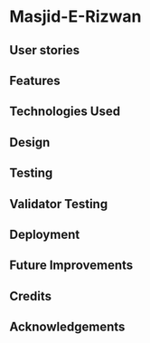 # Masjid-E-Rizwan

## User stories

## Features

## Technologies Used

## Design

## Testing

## Validator Testing

## Deployment

## Future Improvements

## Credits

## Acknowledgements